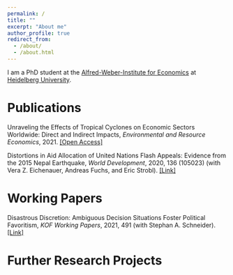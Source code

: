 ```yaml
---
permalink: /
title: ""
excerpt: "About me"
author_profile: true
redirect_from: 
  - /about/
  - /about.html
---
```


I am a PhD student at the [Alfred-Weber-Institute for Economics](https://www.uni-heidelberg.de/fakultaeten/wiso/awi/index_en.html) at [Heidelberg University](https://www.uni-heidelberg.de/en). 


# Publications

Unraveling the Effects of Tropical Cyclones on Economic Sectors Worldwide: Direct and Indirect Impacts, *Environmental and Resource Economics*, 2021. [[Open Access]](https://doi.org/10.1007/s10640-021-00541-5)

Distortions in Aid Allocation of United Nations Flash Appeals: Evidence from the 2015 Nepal Earthquake, *World Development*, 2020, 136 (105023) (with Vera Z. Eichenauer, Andreas Fuchs, and Eric Strobl). [[Link]](https://doi.org/10.1016/j.worlddev.2020.105023)

# Working Papers

Disastrous Discretion: Ambiguous Decision Situations Foster Political Favoritism, *KOF Working Papers*, 2021, 491 (with Stephan A. Schneider). [[Link]](https://doi.org/10.3929/ethz-b-000468932)

# Further Research Projects 
